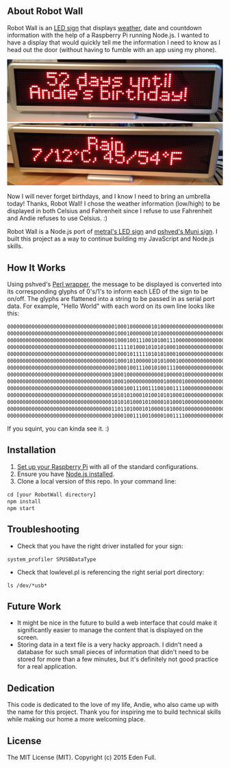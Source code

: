 ## About Robot Wall
Robot Wall is an [LED sign](http://brightledsigns.com/programmable/indoor/bs-4x16-mini) that displays [weather](http://openweathermap.org/api), date and countdown information with the help of a Raspberry Pi running Node.js. I wanted to have a display that would quickly tell me the information I need to know as I head out the door (without having to fumble with an app using my phone).

![alt tag](https://raw.githubusercontent.com/edenfull/RobotWall/master/img/robotwall2.JPG)
![alt tag](https://raw.githubusercontent.com/edenfull/RobotWall/master/img/robotwall.jpg)

Now I will never forget birthdays, and I know I need to bring an umbrella today! Thanks, Robot Wall! I chose the weather information (low/high) to be displayed in both Celsius and Fahrenheit since I refuse to use Fahrenheit and Andie refuses to use Celsius. :)

Robot Wall is a Node.js port of [metral's LED sign](https://github.com/metral/led_sign) and [pshved's Muni sign](https://github.com/pshved/muni-led-sign). I built this project as a way to continue building my JavaScript and Node.js skills. 

## How It Works
Using pshved's [Perl wrapper](https://github.com/pshved/muni-led-sign/blob/master/client/lowlevel.pl), the message to be displayed is converted into its corresponding glyphs of 0's/1's to inform each LED of the sign to be on/off. The glyphs are flattened into a string to be passed in as serial port data. For example, "Hello World" with each word on its own line looks like this:
```
0000000000000000000000000000000000010001000000010100000000000000000000000000000000000000000000
0000000000000000000000000000000000010001000000010100000000000000000000000000000000000000000000
0000000000000000000000000000000000010001001110010100111000000000000000000000000000000000000000
0000000000000000000000000000000000011111010001010101000100000000000000000000000000000000000000
0000000000000000000000000000000000010001011111010101000100000000000000000000000000000000000000
0000000000000000000000000000000000010001010000010101000100000000000000000000000000000000000000
0000000000000000000000000000000000010001001110010100111000000000000000000000000000000000000000
0000000000000000000000000000000000100010000000000001000001000000000000000000000000000000000000
0000000000000000000000000000000000100010000000000001000001000000000000000000000000000000000000
0000000000000000000000000000000000100010011100111001001111000000000000000000000000000000000000
0000000000000000000000000000000000101010100010100101010001000000000000000000000000000000000000
0000000000000000000000000000000000101010100010100001010001000000000000000000000000000000000000
0000000000000000000000000000000000110110100010100001010001000000000000000000000000000000000000
0000000000000000000000000000000000100010011100100001001111000000000000000000000000000000000000
```
If you squint, you can kinda see it. :)

## Installation
1. [Set up your Raspberry Pi](http://www.raspberrypi.org/help/quick-start-guide/) with all of the standard configurations. 
2. Ensure you have [Node.js installed](https://learn.adafruit.com/node-embedded-development/installing-node-dot-js).
3. Clone a local version of this repo. In your command line:
```
cd [your RobotWall directory]
npm install
npm start
```

## Troubleshooting
* Check that you have the right driver installed for your sign:
```
system_profiler SPUSBDataType
```
* Check that lowlevel.pl is referencing the right serial port directory:
```
ls /dev/*usb*
```

## Future Work
* It might be nice in the future to build a web interface that could make it significantly easier to manage the content that is displayed on the screen.
* Storing data in a text file is a very hacky approach. I didn't need a database for such small pieces of information that didn't need to be stored for more than a few minutes, but it's definitely not good practice for a real application.

## Dedication
This code is dedicated to the love of my life, Andie, who also came up with the name for this project. Thank you for inspiring me to build technical skills while making our home a more welcoming place.

## License
The MIT License (MIT). Copyright (c) 2015 Eden Full.
